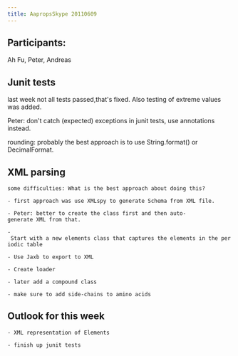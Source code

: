 ```yaml
---
title: AapropsSkype 20110609
---
```


Participants:
-------------

Ah Fu, Peter, Andreas

Junit tests
-----------

last week not all tests passed,that's fixed. Also testing of extreme
values was added.

Peter: don't catch (expected) exceptions in junit tests, use annotations
instead.

rounding: probably the best approach is to use String.format() or
DecimalFormat.

XML parsing
-----------

`some difficulties: What is the best approach about doing this?`

`- first approach was use XMLspy to generate Schema from XML file.`

`- Peter: better to create the class first and then auto-generate XML from that.`

`- Start with a new elements class that captures the elements in the periodic table `

`- Use Jaxb to export to XML`

`- Create loader  `

`- later add a compound class`

`- make sure to add side-chains to amino acids`

Outlook for this week
---------------------

`- XML representation of Elements`

`- finish up junit tests`
